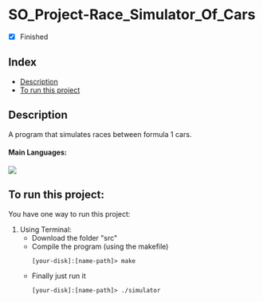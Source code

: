 # SO_Project-Race_Simulator_Of_Cars

- [x] Finished

## Index
- [Description](#description)
- [To run this project](#to-run-this-project)

## Description
A program that simulates races between formula 1 cars.

#### Main Languages:
![](https://img.shields.io/badge/-C-333333?style=flat&logo=C%2B%2B&logoColor=5459E2) 

## To run this project:
You have one way to run this project:
1. Using Terminal:
    * Download the folder "src"
    * Compile the program (using the makefile)
      ```shellscript
      [your-disk]:[name-path]> make
      ```
    * Finally just run it<br>
      ```shellscript 
      [your-disk]:[name-path]> ./simulator
      ```
